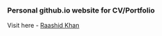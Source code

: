 ### Personal github.io website for CV/Portfolio

Visit here - [Raashid Khan](https://raashidkhan1.github.io)
